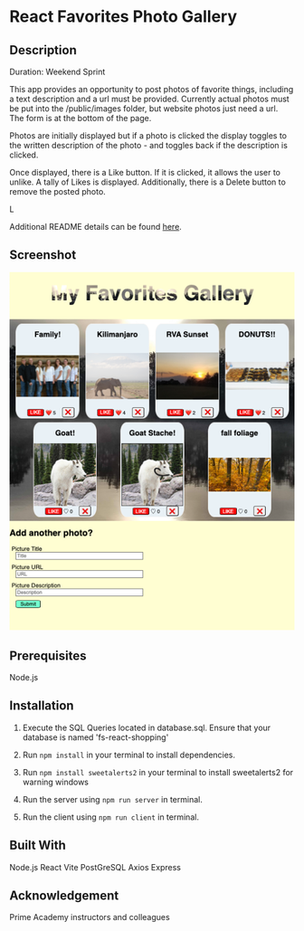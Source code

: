 # React Favorites Photo Gallery


## Description

Duration: Weekend Sprint

This app provides an opportunity to post photos of favorite things, including a text description and a url must be provided. Currently actual photos must be put into the /public/images folder, but website photos just need a url. The form is at the bottom of the page.

Photos are initially displayed but if a photo is clicked the display toggles to the written description of the photo - and toggles back if the description is clicked.

Once displayed, there is a Like button. If it is clicked, it allows the user to unlike. A tally of Likes is displayed. Additionally, there is a Delete button to remove the posted photo.

L


Additional README details can be found [here](https://github.com/PrimeAcademy/readme-template/blob/master/README.md).

## Screenshot
![alt text](image.png)


## Prerequisites
Node.js

## Installation
1. Execute the SQL Queries located in database.sql. Ensure that your database is named 'fs-react-shopping'

2. Run `npm install` in your terminal to install dependencies.

3. Run `npm install sweetalerts2` in your terminal to install sweetalerts2 for warning windows

4. Run the server using `npm run server` in terminal.

5. Run the client using `npm run client` in terminal.

## Built With
Node.js
React
Vite
PostGreSQL
Axios
Express

## Acknowledgement
Prime Academy instructors and colleagues